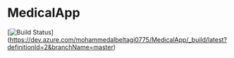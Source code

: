 # MedicalApp

[![Build Status](https://dev.azure.com/mohammedalbeltagi0775/MedicalApp/_apis/build/status/mohammed-albeltagi.MedicalApp?branchName=master)]
(https://dev.azure.com/mohammedalbeltagi0775/MedicalApp/_build/latest?definitionId=2&branchName=master)
